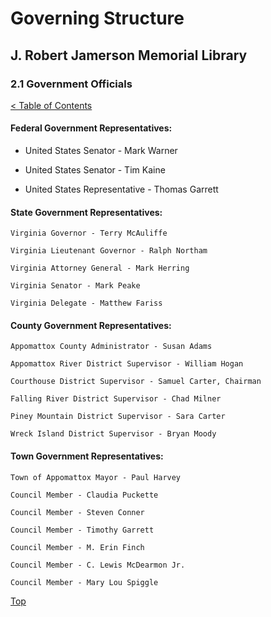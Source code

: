 <head>
	<link rel="stylesheet" type="text/css" href="../main.css">
</head>

[0]: ../README.md
[2.1]: government-officials.md

# Governing Structure
## J. Robert Jamerson Memorial Library
### 2.1 Government Officials
[< Table of Contents][0]

#### Federal Government Representatives:

* United States Senator - Mark Warner

* United States Senator - Tim Kaine

* United States Representative - Thomas Garrett

#### State Government Representatives:

	Virginia Governor - Terry McAuliffe

	Virginia Lieutenant Governor - Ralph Northam

	Virginia Attorney General - Mark Herring

	Virginia Senator - Mark Peake

	Virginia Delegate - Matthew Fariss

#### County Government Representatives:

	Appomattox County Administrator - Susan Adams

	Appomattox River District Supervisor - William Hogan

	Courthouse District Supervisor - Samuel Carter, Chairman

	Falling River District Supervisor - Chad Milner

	Piney Mountain District Supervisor - Sara Carter

	Wreck Island District Supervisor - Bryan Moody

#### Town Government Representatives:

	Town of Appomattox Mayor - Paul Harvey

	Council Member - Claudia Puckette

	Council Member - Steven Conner

	Council Member - Timothy Garrett

	Council Member - M. Erin Finch

	Council Member - C. Lewis McDearmon Jr.

	Council Member - Mary Lou Spiggle

[Top][2.1]